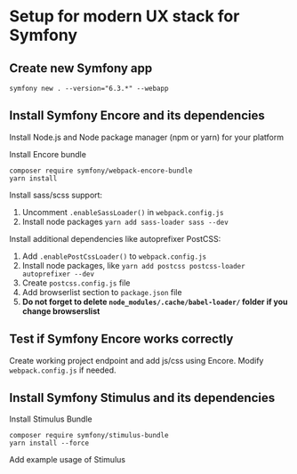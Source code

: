 # Setup for modern UX stack for Symfony

## Create new Symfony app

    symfony new . --version="6.3.*" --webapp

## Install Symfony Encore and its dependencies

Install Node.js and Node package manager (npm or yarn) for your platform

Install Encore bundle

    composer require symfony/webpack-encore-bundle
    yarn install

Install sass/scss support:
1. Uncomment `.enableSassLoader()` in `webpack.config.js`
2. Install node packages `yarn add sass-loader sass --dev`

Install additional dependencies like autoprefixer PostCSS:

1. Add `.enablePostCssLoader()` to `webpack.config.js`
2. Install node packages, like `yarn add postcss postcss-loader autoprefixer --dev`
3. Create `postcss.config.js` file
4. Add browserlist section to `package.json` file
5. **Do not forget to delete `node_modules/.cache/babel-loader/` folder if you change browserslist**

## Test if Symfony Encore works correctly

Create working project endpoint and add js/css using Encore. Modify `webpack.config.js` if needed.

## Install Symfony Stimulus and its dependencies

Install Stimulus Bundle

    composer require symfony/stimulus-bundle
    yarn install --force

Add example usage of Stimulus